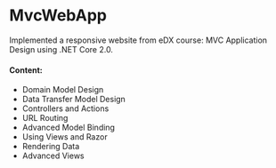 # MvcWebApp
Implemented a responsive website from eDX course: MVC Application Design using .NET Core 2.0. 

#### Content:
-  Domain Model Design
-  Data Transfer Model Design
-  Controllers and Actions
-  URL Routing
-  Advanced Model Binding
-  Using Views and Razor
-  Rendering Data
-  Advanced Views
